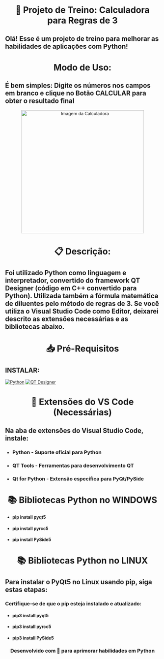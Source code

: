 <div align="center">
  <h1>🧮 Projeto de Treino: Calculadora para Regras de 3</h1>
</div>

<div align="left">
  <h2>Olá! Esse é um projeto de treino para melhorar as habilidades de aplicações com Python!</h2>
</div>

<div align="center">
  <h1>Modo de Uso:</h1>
</div>

<div align="left">
  <h2>É bem simples: Digite os números nos campos em branco e clique no Botão CALCULAR para obter o resultado final</h2>
</div>

<div align="center">
  <img src="https://github.com/user-attachments/assets/2f8ef690-2c40-458b-9711-2099dc521548" alt="Imagem da Calculadora" width="400">
</div>

<div align="center">
  <h1>📋 Descrição:</h1>
</div>

<div align="left">
  <h2>Foi utilizado Python como linguagem e interpretador, convertido do framework QT Designer (código em C++ convertido para Python). Utilizada também a fórmula matemática de diluentes pelo método de regras de 3. Se você utiliza o Visual Studio Code como Editor, deixarei descrito as extensões necessárias e as bibliotecas abaixo.</h2>
</div>

<div align="center">
  <h1>📥 Pré-Requisitos</h1>
</div>

<div align="left">
  <h2>INSTALAR:</h2>
  
  [![Python](https://img.shields.io/badge/Download-Python-3776AB?logo=python&logoColor=white)](https://www.python.org/)
  [![QT Designer](https://img.shields.io/badge/Download-QT_Designer-41CD52?logo=qt&logoColor=white)](https://build-system.fman.io/)
</div>

<div align="center">
  <h1>🔧 Extensões do VS Code (Necessárias)</h1>
</div>

<div align="left">
  <h2>Na aba de extensões do Visual Studio Code, instale:</h2>
  
  <ul>
    <h3><li>Python - Suporte oficial para Python</li></h3>
    <h3><li>QT Tools - Ferramentas para desenvolvimento QT</li></h3>
    <h3><li>Qt for Python - Extensão específica para PyQt/PySide</li></h3>
  </ul>
</div>

<div align="center">
  <h1>📚 Bibliotecas Python no WINDOWS</h1>
</div>

<div align="left">
  <ul>
    <h4><li>pip install pyqt5</li></h4>
    <h4><li>pip install pyrcc5</li></h4>
    <h4><li>pip install PySide5</li></h4>
  </ul>
</div>

<div align="center">
  <h1>📚 Bibliotecas Python no LINUX</h1>
</div>

<div align="left">
  <h2>Para instalar o PyQt5 no Linux usando pip, siga estas etapas:</h2>
  <h3>Certifique-se de que o pip esteja instalado e atualizado:</h3>
  
  <ul>
    <h4><li>pip3 install pyqt5</li></h4>
    <h4><li>pip3 install pyrcc5</li></h4>
    <h4><li>pip3 install PySide5</li></h4>
  </ul>
</div>

<div align="center">
  <h3>Desenvolvido com 💙 para aprimorar habilidades em Python</h3>
</div>